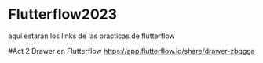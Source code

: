 # Flutterflow2023
aquí estarán los links de las practicas de flutterflow


#Act 2 Drawer en Flutterflow
https://app.flutterflow.io/share/drawer-zbqgga
